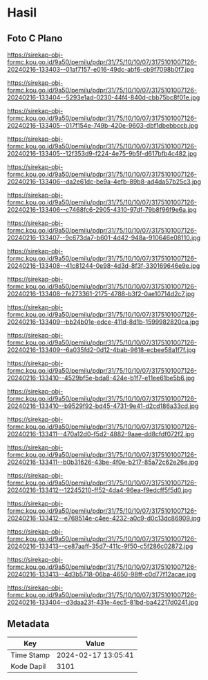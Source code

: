 # Hasil

## Foto C Plano

https://sirekap-obj-formc.kpu.go.id/9a50/pemilu/pdpr/31/75/10/10/07/3175101007126-20240216-133403--01af7157-e016-49dc-abf6-cb9f7098b0f7.jpg

https://sirekap-obj-formc.kpu.go.id/9a50/pemilu/pdpr/31/75/10/10/07/3175101007126-20240216-133404--5293e1ad-0230-44f4-840d-cbb75bc8f01e.jpg

https://sirekap-obj-formc.kpu.go.id/9a50/pemilu/pdpr/31/75/10/10/07/3175101007126-20240216-133405--017f154e-749b-420e-9603-dbf1dbebbccb.jpg

https://sirekap-obj-formc.kpu.go.id/9a50/pemilu/pdpr/31/75/10/10/07/3175101007126-20240216-133405--12f353d9-f224-4e75-9b5f-d617bfb4c482.jpg

https://sirekap-obj-formc.kpu.go.id/9a50/pemilu/pdpr/31/75/10/10/07/3175101007126-20240216-133406--da2e61dc-be9a-4efb-89b8-ad4da57b25c3.jpg

https://sirekap-obj-formc.kpu.go.id/9a50/pemilu/pdpr/31/75/10/10/07/3175101007126-20240216-133406--c7468fc6-2905-4310-97df-79b8f96f9e6a.jpg

https://sirekap-obj-formc.kpu.go.id/9a50/pemilu/pdpr/31/75/10/10/07/3175101007126-20240216-133407--9c673da7-b601-4d42-948a-910646e08110.jpg

https://sirekap-obj-formc.kpu.go.id/9a50/pemilu/pdpr/31/75/10/10/07/3175101007126-20240216-133408--41c81244-0e98-4d3d-8f3f-330169646e9e.jpg

https://sirekap-obj-formc.kpu.go.id/9a50/pemilu/pdpr/31/75/10/10/07/3175101007126-20240216-133408--fe273361-2175-4788-b3f2-0ae10714d2c7.jpg

https://sirekap-obj-formc.kpu.go.id/9a50/pemilu/pdpr/31/75/10/10/07/3175101007126-20240216-133409--bb24b01e-edce-411d-8d1b-1599982820ca.jpg

https://sirekap-obj-formc.kpu.go.id/9a50/pemilu/pdpr/31/75/10/10/07/3175101007126-20240216-133409--6a035fd2-0d12-4bab-9618-ecbee58a1f7f.jpg

https://sirekap-obj-formc.kpu.go.id/9a50/pemilu/pdpr/31/75/10/10/07/3175101007126-20240216-133410--4529bf5e-bda8-424e-b1f7-e11ee61be5b6.jpg

https://sirekap-obj-formc.kpu.go.id/9a50/pemilu/pdpr/31/75/10/10/07/3175101007126-20240216-133410--b9529f92-bd45-4731-9e41-d2cd186a33cd.jpg

https://sirekap-obj-formc.kpu.go.id/9a50/pemilu/pdpr/31/75/10/10/07/3175101007126-20240216-133411--470a12d0-f5d2-4882-9aae-dd8cfdf072f2.jpg

https://sirekap-obj-formc.kpu.go.id/9a50/pemilu/pdpr/31/75/10/10/07/3175101007126-20240216-133411--b0b31626-43be-4f0e-b217-85a72c62e26e.jpg

https://sirekap-obj-formc.kpu.go.id/9a50/pemilu/pdpr/31/75/10/10/07/3175101007126-20240216-133412--12245210-ff52-4da4-96ea-f9edcff5f5d0.jpg

https://sirekap-obj-formc.kpu.go.id/9a50/pemilu/pdpr/31/75/10/10/07/3175101007126-20240216-133412--e769514e-c4ee-4232-a0c9-d0c13dc86909.jpg

https://sirekap-obj-formc.kpu.go.id/9a50/pemilu/pdpr/31/75/10/10/07/3175101007126-20240216-133413--ce87aaff-35d7-411c-9f50-c5f286c02872.jpg

https://sirekap-obj-formc.kpu.go.id/9a50/pemilu/pdpr/31/75/10/10/07/3175101007126-20240216-133413--4d3b5718-06ba-4650-98ff-c0d77f12acae.jpg

https://sirekap-obj-formc.kpu.go.id/9a50/pemilu/pdpr/31/75/10/10/07/3175101007126-20240216-133404--d3daa23f-431e-4ec5-81bd-ba42217d0241.jpg


## Metadata

| Key        | Value               |
| ---------- | ------------------- |
| Time Stamp | 2024-02-17 13:05:41 |
| Kode Dapil | 3101                |



